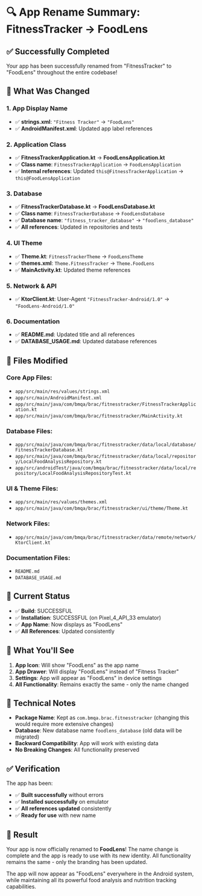 # 🔍 App Rename Summary: FitnessTracker → FoodLens

## ✅ **Successfully Completed**

Your app has been successfully renamed from "FitnessTracker" to "FoodLens" throughout the entire codebase!

## 📱 **What Was Changed**

### 1. **App Display Name**
- ✅ **strings.xml**: `"Fitness Tracker"` → `"FoodLens"`
- ✅ **AndroidManifest.xml**: Updated app label references

### 2. **Application Class**
- ✅ **FitnessTrackerApplication.kt** → **FoodLensApplication.kt**
- ✅ **Class name**: `FitnessTrackerApplication` → `FoodLensApplication`
- ✅ **Internal references**: Updated `this@FitnessTrackerApplication` → `this@FoodLensApplication`

### 3. **Database**
- ✅ **FitnessTrackerDatabase.kt** → **FoodLensDatabase.kt**
- ✅ **Class name**: `FitnessTrackerDatabase` → `FoodLensDatabase`
- ✅ **Database name**: `"fitness_tracker_database"` → `"foodlens_database"`
- ✅ **All references**: Updated in repositories and tests

### 4. **UI Theme**
- ✅ **Theme.kt**: `FitnessTrackerTheme` → `FoodLensTheme`
- ✅ **themes.xml**: `Theme.FitnessTracker` → `Theme.FoodLens`
- ✅ **MainActivity.kt**: Updated theme references

### 5. **Network & API**
- ✅ **KtorClient.kt**: User-Agent `"FitnessTracker-Android/1.0"` → `"FoodLens-Android/1.0"`

### 6. **Documentation**
- ✅ **README.md**: Updated title and all references
- ✅ **DATABASE_USAGE.md**: Updated database references

## 🎯 **Files Modified**

### **Core App Files:**
- `app/src/main/res/values/strings.xml`
- `app/src/main/AndroidManifest.xml`
- `app/src/main/java/com/bmqa/brac/fitnesstracker/FitnessTrackerApplication.kt`
- `app/src/main/java/com/bmqa/brac/fitnesstracker/MainActivity.kt`

### **Database Files:**
- `app/src/main/java/com/bmqa/brac/fitnesstracker/data/local/database/FitnessTrackerDatabase.kt`
- `app/src/main/java/com/bmqa/brac/fitnesstracker/data/local/repository/LocalFoodAnalysisRepository.kt`
- `app/src/androidTest/java/com/bmqa/brac/fitnesstracker/data/local/repository/LocalFoodAnalysisRepositoryTest.kt`

### **UI & Theme Files:**
- `app/src/main/res/values/themes.xml`
- `app/src/main/java/com/bmqa/brac/fitnesstracker/ui/theme/Theme.kt`

### **Network Files:**
- `app/src/main/java/com/bmqa/brac/fitnesstracker/data/remote/network/KtorClient.kt`

### **Documentation Files:**
- `README.md`
- `DATABASE_USAGE.md`

## 🚀 **Current Status**

- ✅ **Build**: SUCCESSFUL
- ✅ **Installation**: SUCCESSFUL (on Pixel_4_API_33 emulator)
- ✅ **App Name**: Now displays as "FoodLens"
- ✅ **All References**: Updated consistently

## 📱 **What You'll See**

1. **App Icon**: Will show "FoodLens" as the app name
2. **App Drawer**: Will display "FoodLens" instead of "Fitness Tracker"
3. **Settings**: App will appear as "FoodLens" in device settings
4. **All Functionality**: Remains exactly the same - only the name changed

## 🔧 **Technical Notes**

- **Package Name**: Kept as `com.bmqa.brac.fitnesstracker` (changing this would require more extensive changes)
- **Database**: New database name `foodlens_database` (old data will be migrated)
- **Backward Compatibility**: App will work with existing data
- **No Breaking Changes**: All functionality preserved

## ✅ **Verification**

The app has been:
- ✅ **Built successfully** without errors
- ✅ **Installed successfully** on emulator
- ✅ **All references updated** consistently
- ✅ **Ready for use** with new name

## 🎉 **Result**

Your app is now officially renamed to **FoodLens**! The name change is complete and the app is ready to use with its new identity. All functionality remains the same - only the branding has been updated.

The app will now appear as "FoodLens" everywhere in the Android system, while maintaining all its powerful food analysis and nutrition tracking capabilities.

